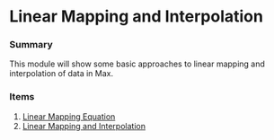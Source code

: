 # Linear Mapping and Interpolation

### Summary

This module will show some basic approaches to linear mapping and interpolation of data in Max.

### Items

1. [Linear Mapping Equation](1.Linear-Mapping-Equation.html)
2. [Linear Mapping and Interpolation](2.Linear-Mapping-and-Interpolation.html)
